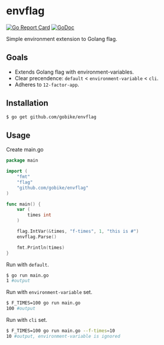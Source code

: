 # envflag
[![Go Report Card](https://goreportcard.com/badge/github.com/gobike/envflag)](https://goreportcard.com/report/github.com/gobike/envflag)
[![GoDoc](https://godoc.org/github.com/gobike/envflag?status.svg)](https://godoc.org/github.com/gobike/envflag)

Simple environment extension to Golang flag.


## Goals 
- Extends Golang flag with environment-variables.
- Clear precendence: `default` < `environment-variable` < `cli`.
- Adheres to `12-factor-app`.

## Installation 

```sh
$ go get github.com/gobike/envflag
```

## Usage

Create main.go

```go
package main

import (
    "fmt"
    "flag"
    "github.com/gobike/envflag"
)

func main() {
    var (
        times int
    )

    flag.IntVar(&times, "f-times", 1, "this is #")
    envflag.Parse() 

    fmt.Println(times)
}
```

Run with `default`.

```sh
$ go run main.go 
1 #output
```

Run with `environment-variable` set.

```sh
$ F_TIMES=100 go run main.go 
100 #output
```

Run with `cli` set.

```sh
$ F_TIMES=100 go run main.go --f-times=10 
10 #output, environment-variable is ignored
```
